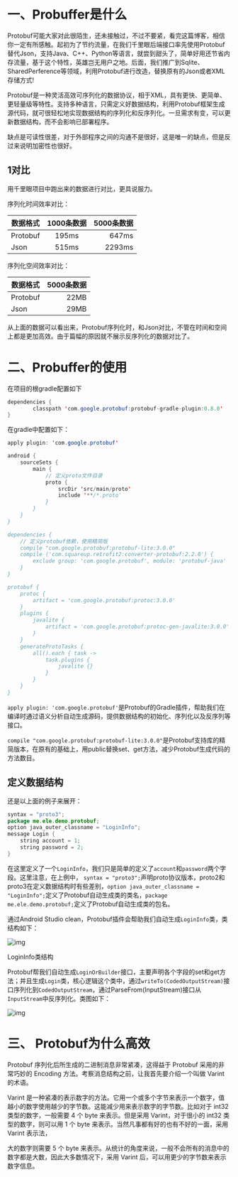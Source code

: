 # 一、Probuffer是什么
Protobuf可能大家对此很陌生，还未接触过，不过不要紧，看完这篇博客，相信你一定有所感触。起初为了节约流量，在我们千里眼后端接口率先使用Protobuf替代Json，支持Java、C++、Python等语言，就尝到甜头了，简单好用还节省内存流量，基于这个特性，英雄岂无用户之地。后面，我们推广到Sqlite、SharedPerference等领域，利用Protobuf进行改造，替换原有的Json或者XML存储方式!

Protobuf是一种灵活高效可序列化的数据协议，相于XML，具有更快、更简单、更轻量级等特性。支持多种语言，只需定义好数据结构，利用Protobuf框架生成源代码，就可很轻松地实现数据结构的序列化和反序列化。一旦需求有变，可以更新数据结构，而不会影响已部署程序。

缺点是可读性很差，对于外部程序之间的沟通不是很好，这是唯一的缺点，但是反过来说明加密性也很好。

## 1对比
用千里眼项目中跑出来的数据进行对比，更具说服力。

序列化时间效率对比：

| 数据格式 | 1000条数据 | 5000条数据 |
| -------- | :--------: | ---------: |
| Protobuf |   195ms    |      647ms |
| Json     |   515ms    |     2293ms |

序列化空间效率对比：

| 数据格式 | 5000条数据 |
| -------- | ---------: |
| Protobuf |       22MB |
| Json     |       29MB |

从上面的数据可以看出来，Protobuf序列化时，和Json对比，不管在时间和空间上都是更加高效。由于篇幅的原因就不展示反序列化的数据对比了。

# 二、Probuffer的使用

在项目的根gradle配置如下



```java
dependencies {
        classpath 'com.google.protobuf:protobuf-gradle-plugin:0.8.0'
}
```

在gradle中配置如下：



```java
apply plugin: 'com.google.protobuf'

android {
    sourceSets {
        main {
            // 定义proto文件目录
            proto {
                srcDir 'src/main/proto'
                include '**/*.proto'
            }
        }
    }
}

dependencies {
    // 定义protobuf依赖，使用精简版
    compile "com.google.protobuf:protobuf-lite:3.0.0"
    compile ('com.squareup.retrofit2:converter-protobuf:2.2.0') {
        exclude group: 'com.google.protobuf', module: 'protobuf-java'
    }
}

protobuf {
    protoc {
        artifact = 'com.google.protobuf:protoc:3.0.0'
    }
    plugins {
        javalite {
            artifact = 'com.google.protobuf:protoc-gen-javalite:3.0.0'
        }
    }
    generateProtoTasks {
        all().each { task ->
            task.plugins {
                javalite {}
            }
        }
    }
}
```

`apply plugin: 'com.google.protobuf'`是Protobuf的Gradle插件，帮助我们在编译时通过语义分析自动生成源码，提供数据结构的初始化、序列化以及反序列等接口。

`compile "com.google.protobuf:protobuf-lite:3.0.0"`是Protobuf支持库的精简版本，在原有的基础上，用public替换set、get方法，减少Protobuf生成代码的方法数目。

## 定义数据结构

还是以上面的例子来展开：



```java
syntax = "proto3";
package me.ele.demo.protobuf;
option java_outer_classname = "LoginInfo";
message Login {
    string account = 1;
    string password = 2;
}
```

在这里定义了一个`LoginInfo`，我们只是简单的定义了`account`和`password`两个字段。这里注意，在上例中， `syntax = "proto3";`声明proto协议版本，proto2和proto3在定义数据结构时有些差别，`option java_outer_classname = "LoginInfo";`定义了Protobuf自动生成类的类名，`package me.ele.demo.protobuf;`定义了Protobuf自动生成类的包名。

通过Android Studio clean，Protobuf插件会帮助我们自动生成`LoginInfo`类，类结构如下：

![img](https:////upload-images.jianshu.io/upload_images/5133492-8e9518d464c5f206.png?imageMogr2/auto-orient/strip|imageView2/2/w/635/format/webp)

LoginInfo类结构

Protobuf帮我们自动生成`LoginOrBuilder`接口，主要声明各个字段的set和get方法；并且生成`Login`类，核心逻辑这个类中，通过`writeTo(CodedOutputStream)`接口序列化到`CodedOutputStream`，通过ParseFrom(InputStream)接口从`InputStream`中反序列化。类图如下：

![img](https:////upload-images.jianshu.io/upload_images/5133492-59864182aff99c8f.png?imageMogr2/auto-orient/strip|imageView2/2/w/793/format/webp)

# 三、 Protobuf为什么高效
Protobuf 序列化后所生成的二进制消息非常紧凑，这得益于 Protobuf 采用的非常巧妙的 Encoding 方法。考察消息结构之前，让我首先要介绍一个叫做 Varint 的术语。

Varint 是一种紧凑的表示数字的方法。它用一个或多个字节来表示一个数字，值越小的数字使用越少的字节数。这能减少用来表示数字的字节数。比如对于 int32 类型的数字，一般需要 4 个 byte 来表示。但是采用 Varint，对于很小的 int32 类型的数字，则可以用 1 个 byte 来表示。当然凡事都有好的也有不好的一面，采用 Varint 表示法，

大的数字则需要 5 个 byte 来表示。从统计的角度来说，一般不会所有的消息中的数字都是大数，因此大多数情况下，采用 Varint 后，可以用更少的字节数来表示数字信息。 

